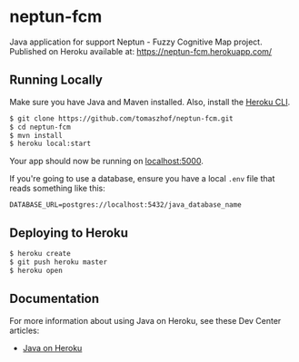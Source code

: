 # neptun-fcm

Java application for support Neptun - Fuzzy Cognitive Map project.
Published on Heroku available at: https://neptun-fcm.herokuapp.com/

## Running Locally

Make sure you have Java and Maven installed.  Also, install the [Heroku CLI](https://cli.heroku.com/).

```sh
$ git clone https://github.com/tomaszhof/neptun-fcm.git
$ cd neptun-fcm
$ mvn install
$ heroku local:start
```

Your app should now be running on [localhost:5000](http://localhost:5000/).

If you're going to use a database, ensure you have a local `.env` file that reads something like this:

```
DATABASE_URL=postgres://localhost:5432/java_database_name
```

## Deploying to Heroku

```sh
$ heroku create
$ git push heroku master
$ heroku open
```

## Documentation

For more information about using Java on Heroku, see these Dev Center articles:

- [Java on Heroku](https://devcenter.heroku.com/categories/java)
